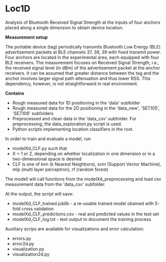 # Loc1D
Analysis of Bluetooth Received Signal Strength at the inputs of four anchors placed along a single dimension to 
obtain device location.

**Measurement setup**

The portable device (tag) periodically transmits Bluetooth Low Energy (BLE) advertisement packets at BLE channels 37, 38, 39 with fixed transmit power. Four anchors are located in the experimental area, each equipped with four BLE receivers. The measurement focuses on Received Signal Strength, i.e., the received signal level (in dBm) of the advertisement packet at the anchor receivers. It can be assumed that greater distance between the tag and the anchor involves larger signal path attenuation and thus lower RSS. This dependency, however, is not straightforward in real environment.

**Contains**

* Rough measured data for 1D positioning in the 'data' subfolder
* Rough measured data for the 2D positioning in the 'data_new', 'SE7.105', 'SE7.106' subfolders
* Preprocessed and clean data in the 'data_csv' subfolder. For preprocessing, the data_exploration.py script is used.
* Python scripts implementing location classifiers in the root.

In order to train and evaluate a model, run
* modelXd_CLF.py
such that 
* X = 1 or 2, depending on whether localization in one dimension or in a two-dimensional space is desired
* CLF is one of knn (k Nearest Neighbors), svm (Support Vector Machine), mlp (multi layer perceptron), rf (random forest)

The modell will call functions from the modelXd_preprocessing and load csv measurement data from the 'data_csv' subfolder.

At the output, the script will save:
* modelXd_CLF_trained.joblib - a re-usable trained model obained with 5-fold cross validation
* modelXd_CLF_predictions.csv - real and predicted values in the test set
* modelXd_CLF_log.txt - text output to document the training process

Auxiliary scrips are available for visualizations and error calculation:
* errors.py
* error2d.py
* visualization.py
* visualization2d.py
